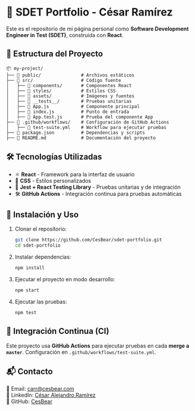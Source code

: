 # 🚀 SDET Portfolio - César Ramírez

Este es el repositorio de mi página personal como **Software Development Engineer in Test (SDET)**, construida con **React**.

## 📂 Estructura del Proyecto

```
📦 my-project/
├── 📂 public/               # Archivos estáticos
├── 📂 src/                  # Código fuente
│   ├── 📂 components/       # Componentes React
│   ├── 📂 styles/           # Estilos CSS
│   ├── 📂 assets/           # Imágenes y fuentes
│   ├── 📂 __tests__/        # Pruebas unitarias
│   ├── 📄 App.js            # Componente principal
│   ├── 📄 index.js          # Punto de entrada
│   ├── 📄 App.test.js       # Prueba del componente App
├── 📂 .github/workflows/    # Configuración de GitHub Actions
│   ├── 📄 test-suite.yml    # Workflow para ejecutar pruebas
├── 📄 package.json          # Dependencias y scripts
├── 📄 README.md             # Documentación del proyecto
```

## 🛠 Tecnologías Utilizadas

- ⚛️ **React** - Framework para la interfaz de usuario
- 💅 **CSS** - Estilos personalizados
- 🧪 **Jest + React Testing Library** - Pruebas unitarias y de integración
- 🛠 **GitHub Actions** - Integración continua para pruebas automáticas

## 🚀 Instalación y Uso

1. Clonar el repositorio:
   ```sh
   git clone https://github.com/CesBear/sdet-portfolio.git
   cd sdet-portfolio
   ```
2. Instalar dependencias:
   ```sh
   npm install
   ```
3. Ejecutar el proyecto en modo desarrollo:
   ```sh
   npm start
   ```
4. Ejecutar las pruebas:
   ```sh
   npm test
   ```

## 🔄 Integración Continua (CI)

Este proyecto usa **GitHub Actions** para ejecutar pruebas en cada **merge a `master`**. Configuración en `.github/workflows/test-suite.yml`.

## 📬 Contacto

📧 Email: [carr@cesbear.com](mailto:carr@cesbear.com)  
🔗 LinkedIn: [César Alejandro Ramírez](https://www.linkedin.com/in/cesar-alejandro-ramirez/)  
🐙 GitHub: [CesBear](https://github.com/CesBear)
